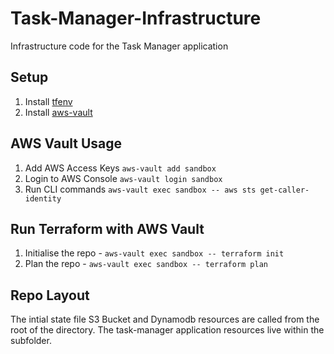 # Task-Manager-Infrastructure
Infrastructure code for the Task Manager application

## Setup

1. Install [tfenv](https://github.com/tfutils/tfenv)
2. Install [aws-vault](https://github.com/99designs/aws-vault)

## AWS Vault Usage

1. Add AWS Access Keys `aws-vault add sandbox`
2. Login to AWS Console `aws-vault login sandbox`
3. Run CLI commands `aws-vault exec sandbox -- aws sts get-caller-identity`

## Run Terraform with AWS Vault

1. Initialise the repo - `aws-vault exec sandbox -- terraform init`
2. Plan the repo - `aws-vault exec sandbox -- terraform plan`

## Repo Layout
The intial state file S3 Bucket and Dynamodb resources are called from the root of the
directory.  The task-manager application resources live within the subfolder.
